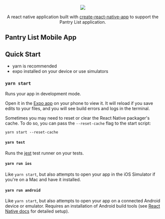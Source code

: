<p align="center"><img src="https://user-images.githubusercontent.com/15616532/38152314-37d2d4aa-3435-11e8-8acb-22c699886b2e.png" /></p>

<p align="center">A react native application built with <a href="https://github.com/react-community/create-react-native-app" target="_blank">create-react-native-app</a> to support the Pantry List application.</p>

## Pantry List Mobile App

## Quick Start

* yarn is recommended
* expo installed on your device or use simulators

### `yarn start`

Runs your app in development mode.

Open it in the [Expo app](https://expo.io) on your phone to view it. It will reload if you save edits to your files, and you will see build errors and logs in the terminal.

Sometimes you may need to reset or clear the React Native packager's cache. To do so, you can pass the `--reset-cache` flag to the start script:

```
yarn start --reset-cache
```

#### `yarn test`

Runs the [jest](https://github.com/facebook/jest) test runner on your tests.

#### `yarn run ios`

Like `yarn start`, but also attempts to open your app in the iOS Simulator if you're on a Mac and have it installed.

#### `yarn run android`

Like `yarn start`, but also attempts to open your app on a connected Android device or emulator. Requires an installation of Android build tools (see [React Native docs](https://facebook.github.io/react-native/docs/getting-started.html) for detailed setup).
